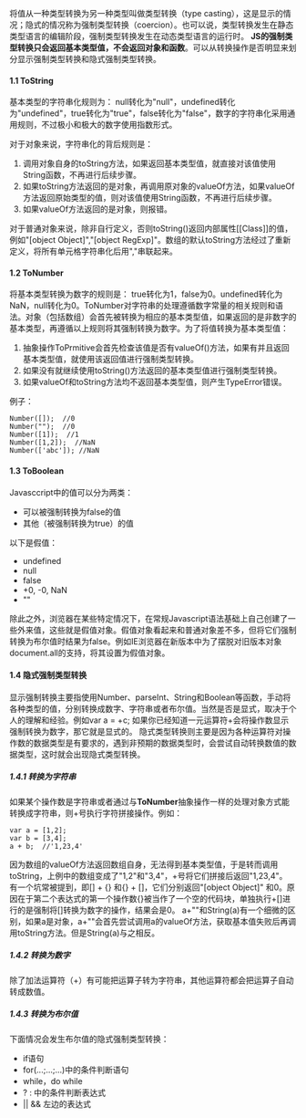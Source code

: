 将值从一种类型转换为另一种类型叫做类型转换（type casting），这是显示的情况；隐式的情况称为强制类型转换（coercion）。也可以说，类型转换发生在静态类型语言的编辑阶段，强制类型转换发生在动态类型语言的运行时。
**JS的强制类型转换只会返回基本类型值，不会返回对象和函数**。可以从转换操作是否明显来划分显示强制类型转换和隐式强制类型转换。
#### 1.1 ToString
基本类型的字符串化规则为： null转化为"null"，undefined转化为"undefined"，true转化为"true"，false转化为"false"，数字的字符串化采用通用规则，不过极小和极大的数字使用指数形式。

对于对象来说，字符串化的背后规则是： 
1. 调用对象自身的toString方法，如果返回基本类型值，就直接对该值使用String函数，不再进行后续步骤。
2. 如果toString方法返回的是对象，再调用原对象的valueOf方法，如果valueOf方法返回原始类型的值，则对该值使用String函数，不再进行后续步骤。
3. 如果valueOf方法返回的是对象，则报错。

对于普通对象来说，除非自行定义，否则toString()返回内部属性[[Class]]的值，例如"[object Object]","[object RegExp]"。数组的默认toString方法经过了重新定义，将所有单元格字符串化后用","串联起来。

#### 1.2 ToNumber
将基本类型转换为数字的规则是： true转化为1，false为0。undefined转化为NaN，null转化为0。ToNumber对字符串的处理遵循数字常量的相关规则和语法。对象（包括数组）会首先被转换为相应的基本类型值，如果返回的是非数字的基本类型，再遵循以上规则将其强制转换为数字。为了将值转换为基本类型值：
1. 抽象操作ToPrmitive会首先检查该值是否有valueOf()方法，如果有并且返回基本类型值，就使用该返回值进行强制类型转换。
2. 如果没有就继续使用toString()方法返回的基本类型值进行强制类型转换。
3. 如果valueOf和toString方法均不返回基本类型值，则产生TypeError错误。

例子： 
```
Number([]);  //0
Number("");  //0
Number([1]);  //1
Number([1,2]);  //NaN
Number(['abc']); //NaN
```
#### 1.3 ToBoolean
Javasccript中的值可以分为两类：
* 可以被强制转换为false的值
* 其他（被强制转换为true）的值

以下是假值： 
* undefined
* null
* false
* +0, -0, NaN
* ""

除此之外，浏览器在某些特定情况下，在常规Javascript语法基础上自己创建了一些外来值，这些就是假值对象。假值对象看起来和普通对象差不多，但将它们强制转换为布尔值时结果为false。例如IE浏览器在新版本中为了摆脱对旧版本对象document.all的支持，将其设置为假值对象。
#### 1.4 隐式强制类型转换
显示强制转换主要指使用Number、parseInt、String和Boolean等函数，手动将各种类型的值，分别转换成数字、字符串或者布尔值。当然是否是显式，取决于个人的理解和经验。例如var a = +c; 如果你已经知道一元运算符+会将操作数显示强制转换为数字，那它就是显式的。
隐式类型转换则主要是因为各种运算符对操作数的数据类型是有要求的，遇到非预期的数据类型时，会尝试自动转换数值的数据类型，这时就会出现隐式类型转换。
##### 1.4.1 转换为字符串
如果某个操作数是字符串或者通过与**ToNumber**抽象操作一样的处理对象方式能转换成字符串，则+号执行字符拼接操作。例如：
```
var a = [1,2];
var b = [3,4];
a + b;  //'1,23,4'
```
因为数组的valueOf方法返回数组自身，无法得到基本类型值，于是转而调用toString，上例中的数组变成了"1,2"和"3,4"，+号将它们拼接后返回"1,23,4"。
有一个坑常被提到，即[] + {} 和{} + []，它们分别返回"[object Object]" 和0。原因在于第二个表达式的第一个操作数{}被当作了一个空的代码块，单独执行+[]进行的是强制将[]转换为数字的操作，结果会是0。
a+""和String(a)有一个细微的区别，如果a是对象，a+""会首先尝试调用a的valueOf方法，获取基本值失败后再调用toString方法。但是String(a)与之相反。
##### 1.4.2 转换为数字
除了加法运算符（+）有可能把运算子转为字符串，其他运算符都会把运算子自动转成数值。
##### 1.4.3 转换为布尔值
下面情况会发生布尔值的隐式强制类型转换：
* if语句
* for(...;...;...)中的条件判断语句
* while，do while
* ? : 中的条件判断表达式
* || && 左边的表达式
